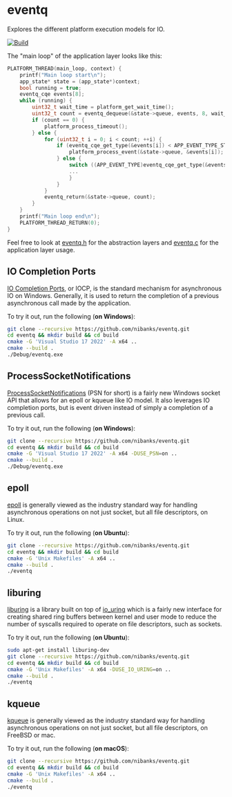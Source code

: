 # eventq

Explores the different platform execution models for IO.

[![Build](https://github.com/nibanks/eventq/actions/workflows/build.yml/badge.svg)](https://github.com/nibanks/eventq/actions/workflows/build.yml)

The "main loop" of the application layer looks like this:

```c
PLATFORM_THREAD(main_loop, context) {
    printf("Main loop start\n");
    app_state* state = (app_state*)context;
    bool running = true;
    eventq_cqe events[8];
    while (running) {
        uint32_t wait_time = platform_get_wait_time();
        uint32_t count = eventq_dequeue(&state->queue, events, 8, wait_time);
        if (count == 0) {
            platform_process_timeout();
        } else {
            for (uint32_t i = 0; i < count; ++i) {
                if (eventq_cqe_get_type(&events[i]) < APP_EVENT_TYPE_START) {
                    platform_process_event(&state->queue, &events[i]);
                } else {
                    switch ((APP_EVENT_TYPE)eventq_cqe_get_type(&events[i])) {
                    ...
                    }
                }
            }
            eventq_return(&state->queue, count);
        }
    }
    printf("Main loop end\n");
    PLATFORM_THREAD_RETURN(0);
}
```

Feel free to look at [eventq.h](./eventq.h) for the abstraction layers and [eventq.c](./eventq.c) for the application layer usage.

## IO Completion Ports

[IO Completion Ports](https://docs.microsoft.com/en-us/windows/win32/fileio/i-o-completion-ports), or IOCP, is the standard mechanism for asynchronous IO on Windows. Generally, it is used to return the completion of a previous asynchronous call made by the application.

To try it out, run the following (**on Windows**):

```Bash
git clone --recursive https://github.com/nibanks/eventq.git
cd eventq && mkdir build && cd build
cmake -G 'Visual Studio 17 2022' -A x64 ..
cmake --build .
./Debug/eventq.exe
```

## ProcessSocketNotifications

[ProcessSocketNotifications](https://docs.microsoft.com/en-us/windows/win32/api/winsock2/nf-winsock2-processsocketnotifications) (PSN for short) is a fairly new Windows socket API that allows for an epoll or kqueue like IO model. It also leverages IO completion ports, but is event driven instead of simply a completion of a previous call.

To try it out, run the following (**on Windows**):

```Bash
git clone --recursive https://github.com/nibanks/eventq.git
cd eventq && mkdir build && cd build
cmake -G 'Visual Studio 17 2022' -A x64 -DUSE_PSN=on ..
cmake --build .
./Debug/eventq.exe
```

## epoll

[epoll](https://man7.org/linux/man-pages/man7/epoll.7.html) is generally viewed as the industry standard way for handling asynchronous operations on not just socket, but all file descriptors, on Linux.

To try it out, run the following (**on Ubuntu**):

```Bash
git clone --recursive https://github.com/nibanks/eventq.git
cd eventq && mkdir build && cd build
cmake -G 'Unix Makefiles' -A x64 ..
cmake --build .
./eventq
```

## liburing

[liburing](https://github.com/axboe/liburing#readme) is a library built on top of [io_uring](https://kernel.dk/io_uring.pdf) which is a fairly new interface for creating shared ring buffers between kernel and user mode to reduce the number of syscalls required to operate on file descriptors, such as sockets.

To try it out, run the following (**on Ubuntu**):

```Bash
sudo apt-get install liburing-dev
git clone --recursive https://github.com/nibanks/eventq.git
cd eventq && mkdir build && cd build
cmake -G 'Unix Makefiles' -A x64 -DUSE_IO_URING=on ..
cmake --build .
./eventq
```

## kqueue

[kqueue](https://man.openbsd.org/kqueue.2) is generally viewed as the industry standard way for handling asynchronous operations on not just socket, but all file descriptors, on FreeBSD or mac.

To try it out, run the following (**on macOS**):

```Bash
git clone --recursive https://github.com/nibanks/eventq.git
cd eventq && mkdir build && cd build
cmake -G 'Unix Makefiles' -A x64 ..
cmake --build .
./eventq
```
